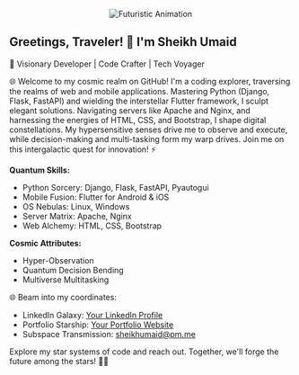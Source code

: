 <p align="center">
  <img src="https://mir-s3-cdn-cf.behance.net/project_modules/disp/c302f8106533937.5f91cf38ecb08.gif" alt="Futuristic Animation" />
</p>

## Greetings, Traveler! 🌌 I'm Sheikh Umaid

🚀 Visionary Developer | Code Crafter | Tech Voyager

🌐 Welcome to my cosmic realm on GitHub! I'm a coding explorer, traversing the realms of web and mobile applications. Mastering Python (Django, Flask, FastAPI) and wielding the interstellar Flutter framework, I sculpt elegant solutions. Navigating servers like Apache and Nginx, and harnessing the energies of HTML, CSS, and Bootstrap, I shape digital constellations. My hypersensitive senses drive me to observe and execute, while decision-making and multi-tasking form my warp drives. Join me on this intergalactic quest for innovation! ⚡️

**Quantum Skills:**
- Python Sorcery: Django, Flask, FastAPI, Pyautogui
- Mobile Fusion: Flutter for Android & iOS
- OS Nebulas: Linux, Windows
- Server Matrix: Apache, Nginx
- Web Alchemy: HTML, CSS, Bootstrap

**Cosmic Attributes:**
- Hyper-Observation
- Quantum Decision Bending
- Multiverse Multitasking

🌐 Beam into my coordinates:
- LinkedIn Galaxy: [Your LinkedIn Profile](https://www.linkedin.com/in/sheikh-umaid-795a101b6/)
- Portfolio Starship: [Your Portfolio Website](https://www.sheikhumaid.me)
- Subspace Transmission: sheikhumaid@pm.me

Explore my star systems of code and reach out. Together, we'll forge the future among the stars! 🌌🌟
